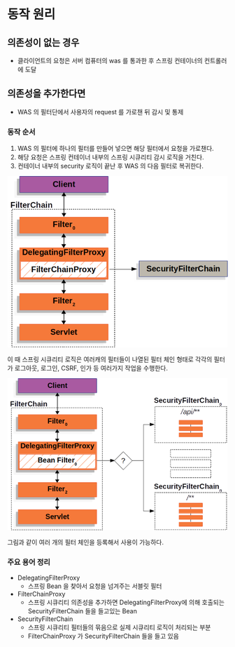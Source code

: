 # 동작 원리

## 의존성이 없는 경우
* 클라이언트의 요청은 서버 컴퓨터의 was 를 통과한 후 스프링 컨테이너의 컨트롤러에 도달

## 의존성을 추가한다면
* WAS 의 필터단에서 사용자의 request 를 가로챈 뒤 감시 및 통제

### 동작 순서
1. WAS 의 필터에 하나의 필터를 만들어 넣으면 해당 필터에서 요청을 가로챈다.
2. 해당 요청은 스프링 컨테이너 내부의 스프링 시큐리티 감시 로직을 거친다.
3. 컨테이너 내부의 security 로직이 끝난 후 WAS 의 다음 필터로 복귀한다.

![img_1.png](image/ch1/ch1-1.png)

이 때 스프링 시큐리티 로직은 여러캐의 필터들이 나열된 필터 체인 형태로 각각의 필터가 로그아웃, 로그인, CSRF, 인가 등 여러가지 작업을 수행한다.


![img.png](image/ch1/ch1-2.png)

그림과 같이 여러 개의 필터 체인을 등록해서 사용이 가능하다.

### 주요 용어 정리
* DelegatingFilterProxy
    * 스프링 Bean 을 찾아서 요청을 넘겨주는 서블릿 필터
* FilterChainProxy
    * 스프링 시큐리티 의존성을 추가하면 DelegatingFilterProxy에 의해 호출되는 SecurityFilterChain 들을 들고있는 Bean
* SecurityFilterChain
    * 스프링 시큐리티 필터들의 묶음으로 실제 시큐리티 로직이 처리되는 부분
    * FilterChainProxy 가 SecurityFilterChain 들을 들고 있음